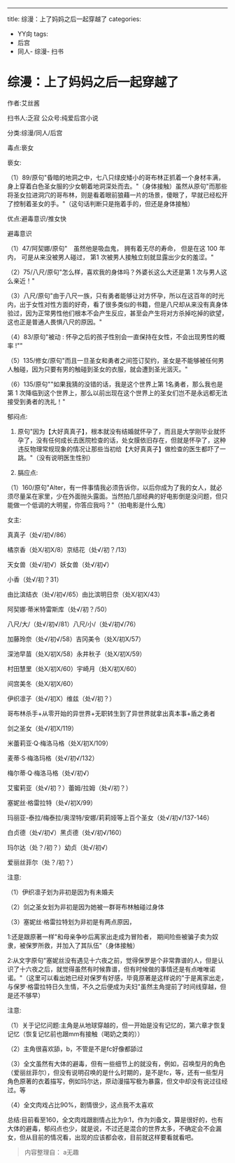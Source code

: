 ---
title: 综漫：上了妈妈之后一起穿越了
categories:
- YY向
tags:
- 后宫
- 同人- 综漫- 扫书
# 综漫：上了妈妈之后一起穿越了
作者:艾丝酱

扫书人:乏寂 公众号:纯爱后宫小说

分类:综漫/同人/后宫

毒点:亵女

亵女:

（1）89/原句"昏暗的地洞之中，七八只绿皮矮小的哥布林正抓着一个身材丰满，身上穿着白色圣女服的少女朝着地洞深处而去。"（身体接触）虽然从原句"而那些将圣女拉进洞穴的哥布林，则是看着眼前狼藉一片的场景，傻眼了，早就已经松开了控制着圣女的手。"（这句话判断只是拖着手的，但还是身体接触）

优点:避毒意识/推女快

避毒意识

（1）47/阿契娜/原句"　虽然他是吸血鬼， 拥有着无尽的寿命， 但是在这 100
年内， 可是从来没被男人碰过， 第1 次被男人接触立刻就显露出少女的羞涩。"

（2）75/八尺/原句"怎么样，喜欢我的身体吗？外婆长这么大还是第 1
次与男人这么亲近！"

（3）八尺/原句"由于八尺一族，只有勇者能够让对方怀孕，所以在这百年的时光内，出于女性对性方面的好奇，看了很多类似的书籍，但是八尺却从来没有真身体验过，因为正常男性他们根本不会产生反应，甚至会产生将对方杀掉吃掉的欲望，这也正是普通人畏惧八尺的原因。"

（4）83/原句"被动 :
怀孕之后的孩子性别会一直保持在女性，不会出现男性的概率 !""

（5）135/修女/原句"而且一旦圣女和勇者之间签订契约，圣女是不能够被任何男人触碰，因为只要有男的触碰到圣女的衣服，就会遭到圣光洇灭。"

（6）135/原句""如果我猜的没错的话，我是这个世界上第
1名勇者，那么我也是第 1
次降临到这个世界上，那么以前出现在这个世界上的圣女们岂不是永远都无法接受到勇者的洗礼！"

郁闷点:

1.  原句"因为【大好真真子】，根本就没有结婚就怀孕了，而且是大学刚毕业就怀孕了，没有任何成长去医院检查的话，处女膜依旧存在，但就是怀孕了，这种违反物理常规现象的情况让那些当初给【大好真真子】做检查的医生都吓了一跳。"（没有说明医生性别）

2.  膈应点:

（1）160/原句"Alter，有一件事情我必须告诉你，以后你成为了我的女人，就必须尽量呆在家里，少在外面抛头露面。当然拍几部经典的好电影倒是没问题，但只能做一个低调的大明星，你答应我吗？"（拍电影是什么鬼）

女主:

真真子（处√/初√/86）

橘京香（处X/初X/8）京结花（处√/初？/13）

天女兽（处√/初√）妖女兽（处√/初√）

小香（处√/初？31）

由比滨结衣（处√/初√/65）由比滨明日奈（处X/初X/43）

阿契娜·蒂米特雷斯库（处√/初？/50）

八尺/大/（处√/初√/81）八尺/小/（处√/初√/76）

加藤玲奈（处√/初√/58）吉冈美令（处X/初X/57）

深池早苗（处X/初X/58）永井秋子（处X/初X/59）

村田慧里（处X/初X/60）宇崎月（处X/初X/60）

间宫美冬（处X/初X/60）

伊织凛子（处√/初X）维兹（处√/初？）

哥布林杀手+从零开始的异世界+无职转生到了异世界就拿出真本事+盾之勇者

剑之圣女（处√/初X/119）

米蕾莉亚·Q·梅洛马格（处X/初X/109）

麦蒂·S·梅洛玛格（处√/初√/132）

梅尔蒂·Q·梅洛马格（处√/初√）

艾蜜莉亚（处√/初？）蕾姆/拉姆（处√/初？）

塞妮丝·格雷拉特（处√/初X/99）

玛丽亚-泰拉/梅泰拉/奥涅特/安娜/莉莉娅等上百个圣女（处√/初√/137-146）

白贞德（处√/初√）黑贞德（处√/初√/160）

玛尔达（处？/初？）幼贞（处√/初√）

爱丽丝菲尔（处？/初？）

注意:

（1）伊织凛子划为非初是因为有未婚夫

（2）剑之圣女划为非初是因为她被一群哥布林触碰过身体

（3）塞妮丝·格雷拉特划为非初是有两点原因，

1:还是跟原著一样"和母亲争吵后离家出走成为冒险者，
期间险些被骗子卖为奴隶，被保罗所救，并加入了其队伍"（身体接触）

2:从文字原句"塞妮丝没有遇见十六夜之前，觉得保罗是个非常靠谱的人，但是认识了十六夜之后，就觉得虽然有时候靠谱，但有时候做的事情还是有点唯唯诺诺。"（这里可以看出她已经对保罗有好感，毕竟原著是这样说的"于是离家出走，与保罗·格雷拉特日久生情，不久之后便成为夫妇"虽然主角提前了时间线穿越，但是还不够早）

注意:

（1）关于记忆问题:主角是从地球穿越的，但一开始是没有记忆的，第六章才恢复记忆（恢复记忆前也跟mm有接触（喝奶之类的））

（2）主角很喜欢舔，b，不管是不是fc好像都舔过

（3）全文虽然有大体的避毒，但有一些细节上的就没有，例如，召唤型月的角色（爱丽丝菲尔），但没有说明召唤的是什么时期的，是不是fc，等，还有一些型月角色原著的衣着描写，例如玛尔达，原动漫描写极为暴露，但文中却没有说过往经过。等

（4）全文肉戏占比90%，剧情很少，这点我不太喜欢

总结:目前看至160，全文肉戏跟剧情占比为9:1，作为刘备文，算是很好的，也有大体的避毒，郁闷点也少，就是说，不过还是混合的世界太多，不确定会不会漏女，但从目前的情况看，出现的应该都会收，目前就这样要看就看吧。


> 内容整理自： a无趣
